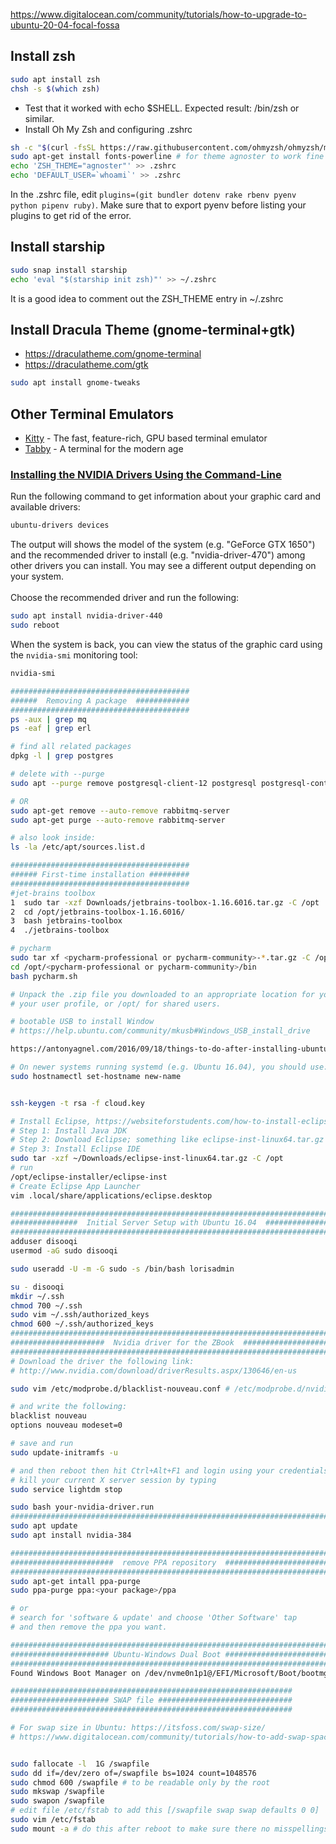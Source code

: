 https://www.digitalocean.com/community/tutorials/how-to-upgrade-to-ubuntu-20-04-focal-fossa



## Install zsh
```bash
sudo apt install zsh
chsh -s $(which zsh)
```
* Test that it worked with echo $SHELL. Expected result: /bin/zsh or similar.
* Install Oh My Zsh and configuring .zshrc
```bash
sh -c "$(curl -fsSL https://raw.githubusercontent.com/ohmyzsh/ohmyzsh/master/tools/install.sh)"
sudo apt-get install fonts-powerline # for theme agnoster to work fine
echo 'ZSH_THEME="agnoster"' >> .zshrc
echo 'DEFAULT_USER=`whoami`' >> .zshrc
```
In the .zshrc file, edit `plugins=(git bundler dotenv rake rbenv pyenv python pipenv ruby)`. Make sure that to 
export pyenv before listing your plugins to get rid of the error.

## Install starship
```sh
sudo snap install starship
echo 'eval "$(starship init zsh)"' >> ~/.zshrc
```
It is a good idea to comment out the ZSH_THEME entry in ~/.zshrc

## Install Dracula Theme (gnome-terminal+gtk)
* https://draculatheme.com/gnome-terminal
* https://draculatheme.com/gtk
```sh
sudo apt install gnome-tweaks
```
## Other Terminal Emulators
* [Kitty](https://sw.kovidgoyal.net/kitty/) - The fast, feature-rich, GPU based terminal emulator
* [Tabby](https://tabby.sh/) - A terminal for the modern age

### [Installing the NVIDIA Drivers Using the Command-Line](https://linuxize.com/post/how-to-nvidia-drivers-on-ubuntu-20-04/)
Run the following command to get information about your graphic card and available drivers:
```bash
ubuntu-drivers devices
```
The output will shows the model of the system (e.g. "GeForce GTX 1650") and the recommended driver to install (e.g. "nvidia-driver-470") among other drivers you can install. You may see a different output depending on your system.<br />
<br />
Choose the recommended driver and run the following:

```bash
sudo apt install nvidia-driver-440
sudo reboot
```
When the system is back, you can view the status of the graphic card using the `nvidia-smi` monitoring tool:
```bash
nvidia-smi
```

```bash
########################################
######  Removing A package  ############
########################################
ps -aux | grep mq
ps -eaf | grep erl

# find all related packages
dpkg -l | grep postgres

# delete with --purge
sudo apt --purge remove postgresql-client-12 postgresql postgresql-contrib

# OR 
sudo apt-get remove --auto-remove rabbitmq-server
sudo apt-get purge --auto-remove rabbitmq-server

# also look inside:
ls -la /etc/apt/sources.list.d

########################################
###### First-time installation #########
########################################
#jet-brains toolbox 
1  sudo tar -xzf Downloads/jetbrains-toolbox-1.16.6016.tar.gz -C /opt
2  cd /opt/jetbrains-toolbox-1.16.6016/
3  bash jetbrains-toolbox 
4  ./jetbrains-toolbox

# pycharm
sudo tar xf <pycharm-professional or pycharm-community>-*.tar.gz -C /opt/ [--strip-component]
cd /opt/<pycharm-professional or pycharm-community>/bin
bash pycharm.sh

# Unpack the .zip file you downloaded to an appropriate location for your applications, such as within /usr/local/ for 
# your user profile, or /opt/ for shared users.

# bootable USB to install Window 
# https://help.ubuntu.com/community/mkusb#Windows_USB_install_drive

https://antonyagnel.com/2016/09/18/things-to-do-after-installing-ubuntu-16-04-lts/

# On newer systems running systemd (e.g. Ubuntu 16.04), you should use:
sudo hostnamectl set-hostname new-name


ssh-keygen -t rsa -f cloud.key

# Install Eclipse, https://websiteforstudents.com/how-to-install-eclipse-oxygen-ide-on-ubuntu-167-04-17-10-18-04/
# Step 1: Install Java JDK 
# Step 2: Download Eclipse; something like eclipse-inst-linux64.tar.gz
# Step 3: Install Eclipse IDE
sudo tar -xzf ~/Downloads/eclipse-inst-linux64.tar.gz -C /opt
# run 
/opt/eclipse-installer/eclipse-inst
# Create Eclipse App Launcher
vim .local/share/applications/eclipse.desktop

###########################################################################
###############  Initial Server Setup with Ubuntu 16.04  ##################
###########################################################################
adduser disooqi
usermod -aG sudo disooqi

sudo useradd -U -m -G sudo -s /bin/bash lorisadmin

su - disooqi
mkdir ~/.ssh
chmod 700 ~/.ssh
sudo vim ~/.ssh/authorized_keys
chmod 600 ~/.ssh/authorized_keys
###########################################################################
#####################  Nvidia driver for the ZBook  #######################
###########################################################################
# Download the driver the following link:
# http://www.nvidia.com/download/driverResults.aspx/130646/en-us

sudo vim /etc/modprobe.d/blacklist-nouveau.conf # /etc/modprobe.d/nvidia-installer-disable-nouveau.conf

# and write the following:
blacklist nouveau
options nouveau modeset=0

# save and run
sudo update-initramfs -u

# and then reboot then hit Ctrl+Alt+F1 and login using your credentials
# kill your current X server session by typing 
sudo service lightdm stop

sudo bash your-nvidia-driver.run
############################################################################
sudo apt update 
sudo apt install nvidia-384

###########################################################################
#######################  remove PPA repository  ###########################
###########################################################################
sudo apt-get intall ppa-purge
sudo ppa-purge ppa:<your package>/ppa

# or 
# search for 'software & update' and choose 'Other Software' tap
# and then remove the ppa you want.

##############################################################################
###################### Ubuntu-Windows Dual Boot ##############################
##############################################################################
Found Windows Boot Manager on /dev/nvme0n1p1@/EFI/Microsoft/Boot/bootmgfw.efi

###############################################################
###################### SWAP file ##############################
###############################################################

# For swap size in Ubuntu: https://itsfoss.com/swap-size/
# https://www.digitalocean.com/community/tutorials/how-to-add-swap-space-on-ubuntu-18-04


sudo fallocate -l  1G /swapfile
sudo dd if=/dev/zero of=/swapfile bs=1024 count=1048576
sudo chmod 600 /swapfile # to be readable only by the root
sudo mkswap /swapfile
sudo swapon /swapfile
# edit file /etc/fstab to add this [/swapfile swap swap defaults 0 0]
sudo vim /etc/fstab
sudo mount -a # do this after reboot to make sure there no misspellings in there
```
